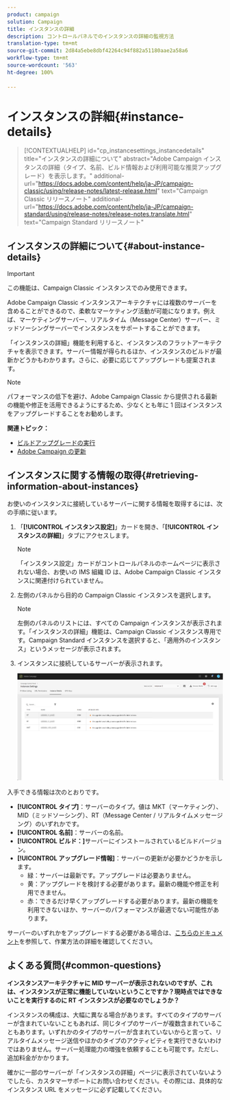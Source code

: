```yaml
---
product: campaign
solution: Campaign
title: インスタンスの詳細
description: コントロールパネルでのインスタンスの詳細の監視方法
translation-type: tm+mt
source-git-commit: 2d84a5ebe8dbf42264c94f882a51180aae2a58a6
workflow-type: tm+mt
source-wordcount: '563'
ht-degree: 100%

---
```



# インスタンスの詳細{#instance-details}

>[!CONTEXTUALHELP]
>id="cp_instancesettings_instancedetails"
>title="インスタンスの詳細について"
>abstract="Adobe Campaign インスタンスの詳細（タイプ、名前、ビルド情報および利用可能な推奨アップグレード）を表示します。"
>additional-url="https://docs.adobe.com/content/help/ja-JP/campaign-classic/using/release-notes/latest-release.html" text="Campaign Classic リリースノート"
>additional-url="https://docs.adobe.com/content/help/ja-JP/campaign-standard/using/release-notes/release-notes.translate.html" text="Campaign Standard リリースノート"

## インスタンスの詳細について{#about-instance-details}

>[!IMPORTANT]
>
>この機能は、Campaign Classic インスタンスでのみ使用できます。

Adobe Campaign Classic インスタンスアーキテクチャには複数のサーバーを含めることができるので、柔軟なマーケティング活動が可能になります。例えば、マーケティングサーバー、リアルタイム（Message Center）サーバー、ミッドソーシングサーバーでインスタンスをサポートすることができます。

「インスタンスの詳細」機能を利用すると、インスタンスのフラットアーキテクチャを表示できます。サーバー情報が得られるほか、インスタンスのビルドが最新かどうかもわかります。さらに、必要に応じてアップグレードも提案されます。

>[!NOTE]
>
>パフォーマンスの低下を避け、Adobe Campaign Classic から提供される最新の機能や修正を活用できるようにするため、少なくとも年に 1 回はインスタンスをアップグレードすることをお勧めします。

**関連トピック：**

* [ビルドアップグレードの実行](https://docs.campaign.adobe.com/doc/AC/getting_started/JA/buildUpgrade.html)
* [Adobe Campaign の更新](https://docs.campaign.adobe.com/doc/AC/en/PRO_Updating_Adobe_Campaign_Introduction.html)

## インスタンスに関する情報の取得{#retrieving-information-about-instances}

お使いのインスタンスに接続しているサーバーに関する情報を取得するには、次の手順に従います。

1. 「**[!UICONTROL インスタンス設定]**」カードを開き、「**[!UICONTROL インスタンスの詳細]**」タブにアクセスします。

   >[!NOTE]
   >
   >「インスタンス設定」カードがコントロールパネルのホームページに表示されない場合、お使いの IMS 組織 ID は、Adobe Campaign Classic インスタンスに関連付けられていません。

1. 左側のパネルから目的の Campaign Classic インスタンスを選択します。

   >[!NOTE]
   >
   >左側のパネルのリストには、すべての Campaign インスタンスが表示されます。「インスタンスの詳細」機能は、Campaign Classic インスタンス専用です。Campaign Standard インスタンスを選択すると、「適用外のインスタンス」というメッセージが表示されます。

1. インスタンスに接続しているサーバーが表示されます。

   ![](assets/instance_details.png)

入手できる情報は次のとおりです。

* **[!UICONTROL タイプ]**：サーバーのタイプ。値は MKT（マーケティング）、MID（ミッドソーシング）、RT（Message Center / リアルタイムメッセージング）のいずれかです。
* **[!UICONTROL 名前]**：サーバーの名前。
* **[!UICONTROL ビルド：]**&#x200B;サーバーにインストールされているビルドバージョン。
* **[!UICONTROL アップグレード情報]**：サーバーの更新が必要かどうかを示します。
   * 緑：サーバーは最新です。アップグレードは必要ありません。
   * 黄：アップグレードを検討する必要があります。最新の機能や修正を利用できません。
   * 赤：できるだけ早くアップグレードする必要があります。最新の機能を利用できないほか、サーバーのパフォーマンスが最適でない可能性があります。

サーバーのいずれかをアップグレードする必要がある場合は、[こちらのドキュメント](https://docs.campaign.adobe.com/doc/AC/getting_started/EN/buildUpgrade.html)を参照して、作業方法の詳細を確認してください。

## よくある質問{#common-questions}

**インスタンスアーキテクチャに MID サーバーが表示されないのですが、これは、インスタンスが正常に機能していないということですか？現時点ではできないことを実行するのに RT インスタンスが必要なのでしょうか？**

インスタンスの構成は、大幅に異なる場合があります。すべてのタイプのサーバーが含まれていないこともあれば、同じタイプのサーバーが複数含まれていることもあります。いずれかのタイプのサーバーが含まれていないからと言って、リアルタイムメッセージ送信やほかのタイプのアクティビティを実行できないわけではありません。サーバー処理能力の増強を依頼することも可能です。ただし、追加料金がかかります。

確かに一部のサーバーが「インスタンスの詳細」ページに表示されていないようでしたら、カスタマーサポートにお問い合わせください。その際には、具体的なインスタンス URL をメッセージに必ず記載してください。
